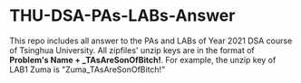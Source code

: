 # THU-DSA-PAs-LABs-Answer

This repo includes all answer to the PAs and LABs of Year 2021 DSA course of Tsinghua University. All zipfiles' unzip keys are in the format of  **Problem's Name + \_TAsAreSonOfBitch!**. For example, the unzip key of LAB1 Zuma is "Zuma_TAsAreSonOfBitch!" 
